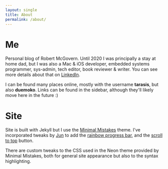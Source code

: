 ```yaml
---
layout: single
title: About
permalink: /about/
---
```


# Me 

Personal blog of Robert McGovern. Until 2020 I was principally a stay at home dad, but I was also a Mac & iOS developer, embedded systems programmer, sys-admin, tech editor, book reviewer & writer. You can see more details about that on [LinkedIn](https://www.linkedin.com/in/robertmcgovern/).

I can be found many places online, mostly with the username **tarasis**, but also **duemoko**. Links can be found in the sidebar, although they'll likely move here in the future :)

# Site

Site is built with Jekyll but I use the [Minimal Mistakes](https://mmistakes.github.io/minimal-mistakes/) theme. I've incorporated tweaks by [Jun](https://jun711.github.io) to add the [rainbow progress bar](https://jun711.github.io/web/add-scroll-progress-bar-to-a-website-to-indicate-read-progress/), and the [scroll to top](https://jun711.github.io/web/adding-scroll-to-top-button-to-a-website/) button. 

There are custom tweaks to the CSS used in the Neon theme provided by Minimal Mistakes, both for general site appearance but also to the syntax highlighting.

